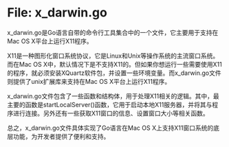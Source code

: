 # File: x_darwin.go

x_darwin.go是Go语言自带的命令行工具集合中的一个文件，它主要用于支持在Mac OS X平台上运行X11程序。

X11是一种图形化窗口系统协议，它是Linux和Unix等操作系统的主流窗口系统。而在Mac OS X中，默认情况下是不支持X11的。但如果你想运行一些需要使用X11的程序，就必须安装XQuartz软件包，并设置一些环境变量。而x_darwin.go文件则提供了unix扩展库来支持在Mac OS X平台上运行X11程序。

x_darwin.go文件包含了一些函数和结构体，用于处理X11相关的逻辑。其中，最主要的函数是startLocalServer()函数，它用于启动本地X11服务器，并将其与程序进行连接。另外还有一些获取X11窗口的信息、设置窗口大小等相关函数。

总之，x_darwin.go文件具体实现了Go语言在Mac OS X上支持X11窗口系统的底层功能，为开发者提供了便利和支持。

